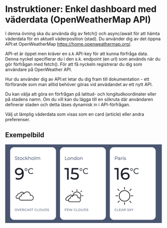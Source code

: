 # Instruktioner: Enkel dashboard med väderdata (OpenWeatherMap API) 

I denna övning ska du använda dig av fetch() och async/await för att hämta väderdata för en aktuell väderposition (stad). Du använder dig av det öppna API:et OpenWeatherMap https://home.openweathermap.org/.

API-et är öppet men kräver en s.k API-key för att kunna förfråga data. Denna nyckel specifierar du i den s.k. endpoint (en url) som används när du gör förfrågan med fetch(). För att få nyckeln registrerar du dig som användare på OpenWeather API.

Hur du använder dig av API:et letar du dig fram till dokumentation - ett förförande som man alltid behöver göras vid anvädandet av ett nytt API.

Du kan välja att göra en förfrågan på latitud- och longitudkoordinater eller på stadens namn. Om du vill kan du lägga till en sökruta där användaren definerar staden och detta läses dynamisk in i API-förfrågan.

Välj ut lämplig väderdata som visas som en card (article) eller andra preferenser. 

## Exempelbild

![Weather data](https://github.com/chasacademy-sandra-larsson/js--fetch-from-weather-api/blob/main/weatherdata.png)
